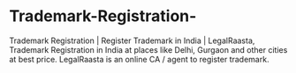 # Trademark-Registration-
Trademark Registration | Register Trademark in India | LegalRaasta, Trademark Registration in India at places like Delhi, Gurgaon and other cities at best price. LegalRaasta is an online CA / agent to register trademark.

